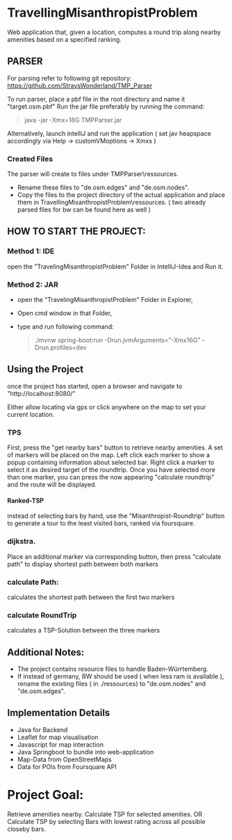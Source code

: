 # TravellingMisanthropistProblem


Web application that, given a location, computes a round trip along nearby amenities based on a specified ranking.

## PARSER
For parsing refer to following git repository:
   https://github.com/StraysWonderland/TMP_Parser
   
To run parser, place a pbf file in the root directory and name it "target.osm.pbf"
Run the jar file preferably by running the command:
   >  java  -jar  -Xmx=16G TMPParser.jar
   
Alternatively, launch intelliJ and run the application ( set jav heapspace accordingly via Help -> customVMoptions -> Xmxs )

### Created Files
The parser will create to files under TMPParser\ressources.
- Rename these files to "de.osm.edges" and "de.osm.nodes".
- Copy the files to the project directory of the actual application and place them in TravellingMisanthropistProblem\ressources. 
( two already parsed files for bw can be found here as well )

## HOW TO START THE PROJECT:
### Method 1: IDE
open the "TravelingMisanthropistProblem" Folder in IntelliJ-Idea and Run it.
### Method 2: JAR
- open the "TravelingMisanthropistProblem" Folder in Explorer,
- Open cmd window in that Folder,
- type and run following command:

    > ./mvnw spring-boot:run -Drun.jvmArguments="-Xmx16G" -Drun.profiles=dev


## Using the Project
once the project has started,
open a browser and navigate to "http://localhost:8080/"

Either allow locating via gps or click anywhere on the map to set your current location.

### TPS
First, press the "get nearby bars" button to retrieve nearby amenities.
A set of markers will be placed on the map.
Left click each marker to show a popup containing information about selected bar.
Right click a marker to select it as desired target of the roundtrip.
Once you have selected more than one marker, you can press the now appearing "calculate roundtrip" and the route will be displayed.

#### Ranked-TSP
instead of selecting bars by hand, use the "Misanthropist-Roundtrip" button to generate a tour to the least visited bars, ranked via foursquare.

### dijkstra.
Place an additional marker via corresponding button, then press "calculate path" to display shortest path between both markers 

### calculate Path:
calculates the shortest path between the first two markers

### calculate RoundTrip
calculates a TSP-Solution between the three markers

## Additional Notes:
- The project contains resource files to handle Baden-Würrtemberg.
- If instead of germany, BW should be used ( when less ram is available ), rename the existing files ( in ./ressources) to "de.osm.nodes" and "de.osm.edges".

## Implementation Details
- Java for Backend
- Leaflet for map visualisation
- Javascript for map interaction
- Java Springboot to bundle into web-application
- Map-Data from OpenStreetMaps
- Data for POIs from Foursquare API

# Project Goal:
Retrieve amenities nearby.
Calculate TSP for selected amenities.
OR
Calculate TSP by selecting Bars with lowest rating across all possible closeby bars.

